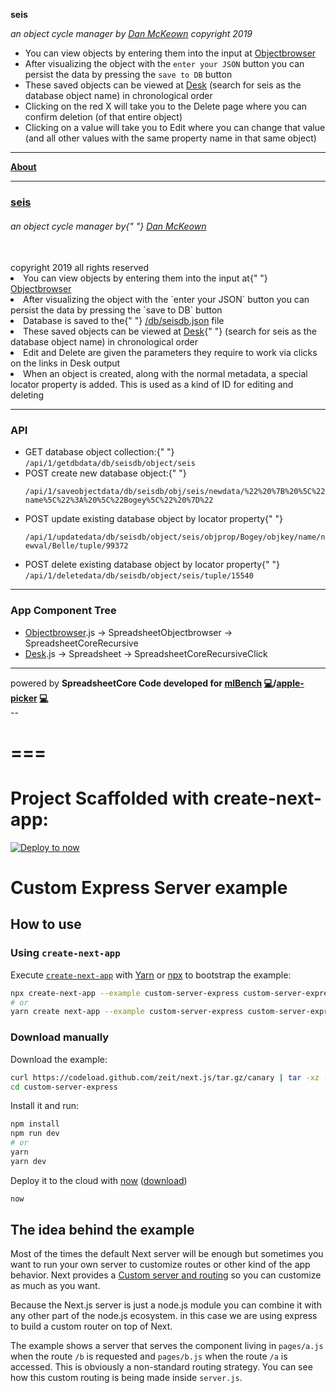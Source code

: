 **seis**

*an object cycle manager by [Dan McKeown](http://danmckeown.info)*
*copyright 2019*

- You can view objects by entering them into the input at <a href="/Objectbrowser">Objectbrowser</a>
- After visualizing the object with the `enter your JSON` button you can persist the data by pressing the `save to DB` button
- These saved objects can be viewed at <a href="/Desk">Desk</a> (search for seis as the database object name) in chronological order
- Clicking on the red X will take you to the Delete page where you can confirm deletion (of that entire object)
- Clicking on a value will take you to Edit where you can change that value (and all other values with the same property name in that same object)

---

**[About](/About)**

---

<section id="propsInfo">
  <h3><a href="https://bitbucket.org/pacificpelican/seis/src/master/">seis</a></h3>
  <h6>
    an object cycle manager by{" "}
    <a href="http://danmckeown.info">Dan McKeown</a>
  </h6>
  <br />
  <span id="copright">copyright 2019 all rights reserved</span>
  <br />
  <li>
    You can view objects by entering them into the input at{" "}
    <a href="/Objectbrowser">Objectbrowser</a>
  </li>
  <li>
    After visualizing the object with the `enter your JSON` button you
    can persist the data by pressing the `save to DB` button
  </li>
  <li>
    Database is saved to the{" "}
    <a href="../db/seisdb.json">/db/seisdb.json</a> file
  </li>
  <li>
    These saved objects can be viewed at <a href="/Desk">Desk</a>{" "}
    (search for seis as the database object name) in chronological
    order
  </li>
  <li>
    Edit and Delete are given the parameters they require to work via
    clicks on the links in Desk output
  </li>
  <li>
    When an object is created, along with the normal metadata, a
    special locator property is added. This is used as a kind of ID
    for editing and deleting
  </li>
</section>

---

<h3>API</h3>
<ul>
  <li>
    GET database object collection:{" "}
    <code>/api/1/getdbdata/db/seisdb/object/seis</code>
  </li>
  <li>
    POST create new database object:{" "}
    <code>
      /api/1/saveobjectdata/db/seisdb/obj/seis/newdata/%22%20%7B%20%5C%22name%5C%22%3A%20%5C%22Bogey%5C%22%20%7D%22
    </code>
  </li>
  <li>
    POST update existing database object by locator property{" "}
    <code>
      /api/1/updatedata/db/seisdb/object/seis/objprop/Bogey/objkey/name/newval/Belle/tuple/99372
    </code>
  </li>
  <li>
    POST delete existing database object by locator property{" "}
    <code>/api/1/deletedata/db/seisdb/object/seis/tuple/15540</code>
  </li>
</ul>

---

<h3>App Component Tree</h3>
<ul>
  <li>
    <a href="./Objectbrowser">Objectbrowser</a>.js →
    SpreadsheetObjectbrowser → SpreadsheetCoreRecursive
  </li>
  <li>
    <a href="./Desk">Desk</a>.js → Spreadsheet →
    SpreadsheetCoreRecursiveClick
  </li>
</ul>

---

<footer id="deskFooter">
  powered by <b> SpreadsheetCore Code developed for <a href="http://mlBench.pacificio.com">mlBench</a> <a href="https://bitbucket.org/pacificpelican/mlbench/src/master/">💻</a>/<a href="http://applepicker.pacificio.com">apple-picker</a> <a href="https://bitbucket.org/pacificpelican/apple-picker/src/master/">💻</a></b>
</footer>
--

===
===
Project Scaffolded with create-next-app:
===

[![Deploy to now](https://deploy.now.sh/static/button.svg)](https://deploy.now.sh/?repo=https://github.com/zeit/next.js/tree/master/examples/custom-server-express)

# Custom Express Server example

## How to use

### Using `create-next-app`

Execute [`create-next-app`](https://github.com/segmentio/create-next-app) with [Yarn](https://yarnpkg.com/lang/en/docs/cli/create/) or [npx](https://github.com/zkat/npx#readme) to bootstrap the example:

```bash
npx create-next-app --example custom-server-express custom-server-express-app
# or
yarn create next-app --example custom-server-express custom-server-express-app
```

### Download manually

Download the example:

```bash
curl https://codeload.github.com/zeit/next.js/tar.gz/canary | tar -xz --strip=2 next.js-canary/examples/custom-server-express
cd custom-server-express
```

Install it and run:

```bash
npm install
npm run dev
# or
yarn
yarn dev
```

Deploy it to the cloud with [now](https://zeit.co/now) ([download](https://zeit.co/download))

```bash
now
```

## The idea behind the example

Most of the times the default Next server will be enough but sometimes you want to run your own server to customize routes or other kind of the app behavior. Next provides a [Custom server and routing](https://github.com/zeit/next.js#custom-server-and-routing) so you can customize as much as you want.

Because the Next.js server is just a node.js module you can combine it with any other part of the node.js ecosystem. in this case we are using express to build a custom router on top of Next.

The example shows a server that serves the component living in `pages/a.js` when the route `/b` is requested and `pages/b.js` when the route `/a` is accessed. This is obviously a non-standard routing strategy. You can see how this custom routing is being made inside `server.js`.
